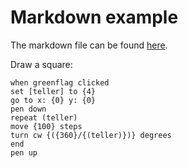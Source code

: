 <script type="text/javascript" src="run_markdown.js" charset="utf-8"></script>

# Markdown example
The markdown file can be found [here](https://raw.githubusercontent.com/scratch4d/scratch-LN/gh-pages/example/markdown_example.md).



Draw a square:

```scratch
when greenflag clicked
set [teller] to {4}
go to x: {0} y: {0}
pen down
repeat (teller)
move {100} steps
turn cw {({360}/{(teller)})} degrees
end
pen up
```
